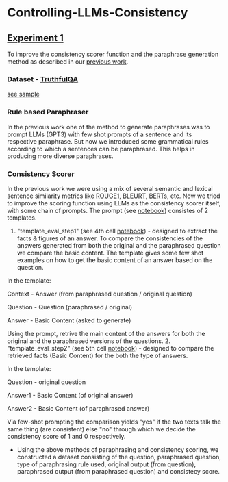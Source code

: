 # Controlling-LLMs-Consistency

## [Experiment 1](https://github.com/harshraj172/Controlling-LLMs-Consistency/blob/main/adv_pp-rule_based.ipynb)
To improve the consistency scorer function and the paraphrase generation method as described in our [previous work](https://arxiv.org/abs/2211.05853).

### Dataset - [TruthfulQA](https://arxiv.org/abs/2109.07958)
[see sample](https://huggingface.co/datasets/truthful_qa)

### Rule based Paraphraser
In the previous work one of the method to generate paraphrases was to prompt LLMs (GPT3) with few shot prompts of a sentence and its respective paraphrase. But now we introduced some grammatical rules according to which a sentences can be paraphrased. This helps in producing more diverse paraphrases.

### Consistency Scorer
In the previous work we were using a mix of several semantic and lexical sentence similarity metrics like [ROUGE1](https://aclanthology.org/W04-1013/), [BLEURT](https://arxiv.org/abs/2004.04696), [BERTs](https://arxiv.org/abs/1904.09675), etc. 
Now we tried to improve the scoring function using LLMs as the consistency scorer itself, with some chain of prompts. The prompt (see [notebook](https://github.com/harshraj172/Controlling-LLMs-Consistency/blob/main/adv_pp-rule_based.ipynb)) consistes of 2 templates.
1. "template_eval_step1" (see 4th cell [notebook](https://github.com/harshraj172/Controlling-LLMs-Consistency/blob/main/adv_pp-rule_based.ipynb)) - designed to extract the facts & figures of an answer. To compare the consistencies of the answers generated from both the original and the paraphrased question we compare the basic content. The template gives some few shot examples on how to get the basic content of an answer based on the question.

In the template:

Context - Answer (from paraphrased question / original question)

Question - Question (paraphrased / original)

Answer - Basic Content (asked to generate)

Using the prompt, retrive the main content of the answers for both the original and the paraphrased versions of the questions.
2. "template_eval_step2" (see 5th cell [notebook](https://github.com/harshraj172/Controlling-LLMs-Consistency/blob/main/adv_pp-rule_based.ipynb)) - designed to compare the retrieved facts (Basic Content) for the both the type of answers. 

In the template:

Question - original question

Answer1 - Basic Content (of original answer)

Answer2 - Basic Content (of paraphrased answer)

Via few-shot prompting the comparison yields "yes" if the two texts talk the same thing (are consistent) else "no" through which we decide the consistency score of 1 and 0 respectively.


- Using the above methods of paraphrasing and consistency scoring, we constructed a dataset consisting of the question, paraphrased question, type of paraphrasing rule used, original output (from question), paraphrased output (from paraphrased question) and consistecy score. 
